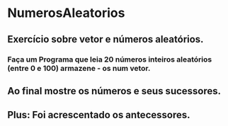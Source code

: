 # NumerosAleatorios
## Exercício sobre vetor e números aleatórios.

### Faça um Programa que leia 20 números inteiros aleatórios (entre 0 e 100) armazene - os num vetor.

## Ao final mostre os números e seus sucessores.

## Plus: Foi acrescentado os antecessores.
